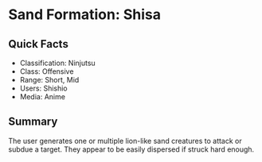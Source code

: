 # Sand Formation: Shisa

## Quick Facts
- Classification: Ninjutsu
- Class: Offensive
- Range: Short, Mid
- Users: Shishio
- Media: Anime

## Summary
The user generates one or multiple lion-like sand creatures to attack or subdue a target. They appear to be easily dispersed if struck hard enough.
